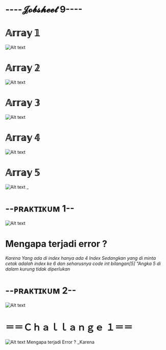 # ----𝓙𝓸𝓫𝓼𝓱𝓮𝓮𝓽 9----

# 𝔸𝕣𝕣𝕒𝕪 𝟙
![Alt text](https://github.com/Syihabuddinsanni/Jobsheet9/blob/master/Array1.png)


# 𝔸𝕣𝕣𝕒𝕪 𝟚
![Alt text](https://github.com/Syihabuddinsanni/Jobsheet9/blob/master/Array2.png)


# 𝔸𝕣𝕣𝕒𝕪 𝟛
![Alt text](https://github.com/Syihabuddinsanni/Jobsheet9/blob/master/Array3.png)


# 𝔸𝕣𝕣𝕒𝕪 𝟜
![Alt text](https://github.com/Syihabuddinsanni/Jobsheet9/blob/master/Array4.png)


# 𝔸𝕣𝕣𝕒𝕪 𝟝
![Alt text](https://github.com/Syihabuddinsanni/Jobsheet9/blob/master/Array5.png)
_


# --ᴘʀᴀᴋᴛɪᴋᴜᴍ 1--
![Alt text](https://github.com/Syihabuddinsanni/Jobsheet9/blob/master/Praktikum1.png)
# Mengapa terjadi error ?
_Karena Yang ada di index hanya ada 4 Index Sedangkan yang di minta cetak adalah index 
ke 6 dan seharusnya code int bilangan[5] "Angka 5 di dalam kurung tidak diperlukan_

# --ᴘʀᴀᴋᴛɪᴋᴜᴍ 2--
![Alt text](https://github.com/Syihabuddinsanni/Jobsheet9/blob/master/Praktikum2.png)

# ＝＝Ｃｈａｌｌａｎｇｅ １＝＝
![Alt text](https://github.com/Syihabuddinsanni/Jobsheet9/blob/master/Challange1.png)
Mengapa terjadi Error ?
_Karena 


